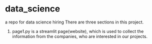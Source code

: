 # data_science
a repo for data science hiring
There are three sections in this project.
1. page1.py is a streamlit page(website), which is used to collect the information from the companies, who are interested in our projects.


